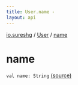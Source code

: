 ```yaml
---
title: User.name - 
layout: api
---
```


<div class='api-docs-breadcrumbs'><a href="../index.html">io.sureshg</a> / <a href="index.html">User</a> / <a href=".">name</a></div>

# name

<div class="signature"><code><span class="keyword">val </span><span class="identifier">name</span><span class="symbol">: </span><span class="identifier">String</span></code> <a href="https://github.com/sureshg/kotlin-starter/blob/master/src/main/kotlin/io/sureshg/Idiomatic.kt#L29">(source)</a></div>
